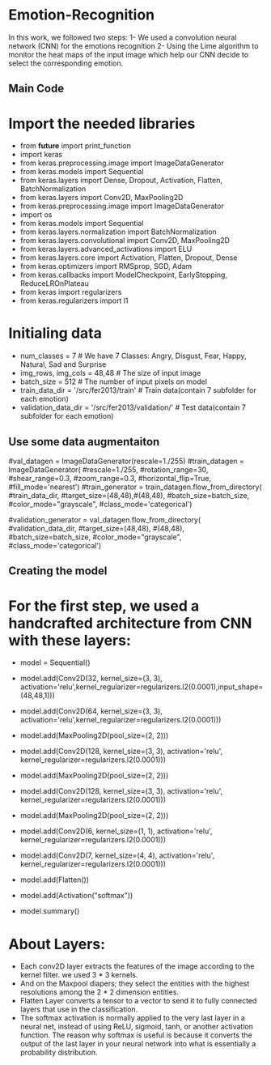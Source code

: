 # Emotion-Recognition
In this work, we followed two steps: 
1- We used a convolution neural network (CNN) for the emotions recognition
2- Using the Lime algorithm to monitor the heat maps of the input image which help our CNN decide to select the corresponding emotion.

Main Code
-
# Import the needed libraries
- from __future__ import print_function
- import keras
- from keras.preprocessing.image import ImageDataGenerator
- from keras.models import Sequential
- from keras.layers import Dense, Dropout, Activation, Flatten, BatchNormalization
- from keras.layers import Conv2D, MaxPooling2D
- from keras.preprocessing.image import ImageDataGenerator
- import os
- from keras.models import Sequential
- from keras.layers.normalization import BatchNormalization
- from keras.layers.convolutional import Conv2D, MaxPooling2D
- from keras.layers.advanced_activations import ELU
- from keras.layers.core import Activation, Flatten, Dropout, Dense
- from keras.optimizers import RMSprop, SGD, Adam
- from keras.callbacks import ModelCheckpoint, EarlyStopping, ReduceLROnPlateau
- from keras import regularizers
- from keras.regularizers import l1

# Initialing data
- num_classes = 7                                        # We have 7 Classes: Angry, Disgust, Fear, Happy, Natural, Sad and Surprise
- img_rows, img_cols = 48,48                             # The size of input image
- batch_size = 512                                       # The number of input pixels on model
- train_data_dir = '/src/fer2013/train'                  # Train data(contain 7 subfolder for each emotion)
- validation_data_dir = '/src/fer2013/validation/'       # Test data(contain 7 subfolder for each emotion)

Use some data augmentaiton 
-
#val_datagen = ImageDataGenerator(rescale=1./255)
#train_datagen = ImageDataGenerator(
#rescale=1./255,
#rotation_range=30,
#shear_range=0.3,
#zoom_range=0.3,
#horizontal_flip=True,
#fill_mode='nearest')
#train_generator = train_datagen.flow_from_directory(
#train_data_dir,
#target_size=(48,48),#(48,48),
#batch_size=batch_size,
#color_mode="grayscale",
#class_mode='categorical')

#validation_generator = val_datagen.flow_from_directory(
#validation_data_dir,
#target_size=(48,48), #(48,48),
#batch_size=batch_size,
#color_mode="grayscale",
#class_mode='categorical')
        
Creating the model
-
# For the first step, we used a handcrafted architecture from CNN with these layers: 
- model = Sequential()

- model.add(Conv2D(32, kernel_size=(3, 3), activation='relu',kernel_regularizer=regularizers.l2(0.0001),input_shape=(48,48,1)))
- model.add(Conv2D(64, kernel_size=(3, 3), activation='relu',kernel_regularizer=regularizers.l2(0.0001)))
- model.add(MaxPooling2D(pool_size=(2, 2)))

- model.add(Conv2D(128, kernel_size=(3, 3), activation='relu', kernel_regularizer=regularizers.l2(0.0001)))
- model.add(MaxPooling2D(pool_size=(2, 2)))

- model.add(Conv2D(128, kernel_size=(3, 3), activation='relu', kernel_regularizer=regularizers.l2(0.0001)))
- model.add(MaxPooling2D(pool_size=(2, 2)))

- model.add(Conv2D(6, kernel_size=(1, 1), activation='relu', kernel_regularizer=regularizers.l2(0.0001)))
- model.add(Conv2D(7, kernel_size=(4, 4), activation='relu', kernel_regularizer=regularizers.l2(0.0001)))

- model.add(Flatten())
- model.add(Activation("softmax"))
- model.summary()

# About Layers:
- Each conv2D layer extracts the features of the image according to the kernel filter. we used 3 * 3 kernels.
- And on the Maxpool diapers; they select the entities with the highest resolutions among the 2 * 2 dimension entities.
- Flatten Layer converts a tensor to a vector to send it to fully connected layers that use in the classification.
- The softmax activation is normally applied to the very last layer in a neural net, instead of using ReLU, sigmoid, tanh, or another activation function. The reason why softmax is useful is because it converts the output of the last layer in your neural network into what is essentially a probability distribution.


